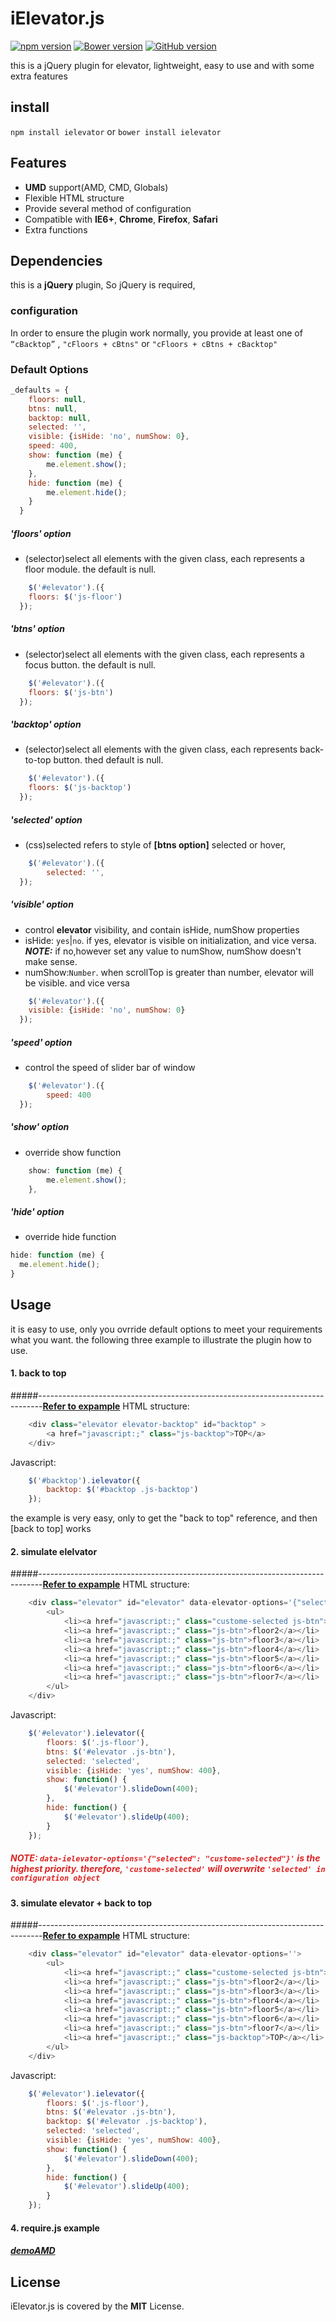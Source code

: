 # iElevator.js
[![npm version](https://badge.fury.io/js/ielevator.svg)](https://badge.fury.io/js/ielevator)
[![Bower version](https://badge.fury.io/bo/ielevator.svg)](https://badge.fury.io/bo/ielevator)
[![GitHub version](https://badge.fury.io/gh/zhansingsong%2FiElevator.js.svg)](https://badge.fury.io/gh/zhansingsong%2FiElevator.js)


this is a jQuery plugin for elevator, lightweight, easy to use and with some extra features
## install
`npm install ielevator` or `bower install ielevator`
## Features
- **UMD** support(AMD, CMD, Globals)
- Flexible HTML structure
- Provide several method of configuration
- Compatible with **IE6+**, **Chrome**, **Firefox**, **Safari**
- Extra functions

## Dependencies
this is a **jQuery** plugin, So jQuery is required,

### configuration
In order to ensure the plugin work normally, you provide at least one of `“cBacktop”` , `"cFloors + cBtns"` or `"cFloors + cBtns + cBacktop"`
### Default Options
```javascript
_defaults = {
    floors: null,
    btns: null,
    backtop: null,
    selected: '',
    visible: {isHide: 'no', numShow: 0},
    speed: 400,
    show: function (me) {
    	me.element.show();
    },
    hide: function (me) {
    	me.element.hide();
    }
  }
```
##### 'floors' option
- (selector)select all elements with the given class, each represents a floor module. the default is null.
```javascript
	$('#elevator').({
  	floors: $('js-floor')
  });
```

##### 'btns' option
- (selector)select all elements with the given class, each represents a focus button. the default is null.
```javascript
	$('#elevator').({
  	floors: $('js-btn')
  });
```

##### 'backtop' option
- (selector)select all elements with the given class, each represents back-to-top button. thed default is null.
```javascript
	$('#elevator').({
  	floors: $('js-backtop')
  });
```

##### 'selected' option
- (css)selected refers to style of **[btns option]** selected or hover,
```javascript
	$('#elevator').({
		selected: '',
  });
```

##### 'visible' option
- control **elevator** visibility, and contain isHide, numShow properties
- isHide: `yes`|`no`. 
if yes, elevator is visible on initialization, and vice versa. ***NOTE:*** if no,however set any value to numShow, numShow doesn't make sense.
- numShow:`Number`. 
when scrollTop is greater than number, elevator will be visible. and vice versa
```javascript
	$('#elevator').({
    visible: {isHide: 'no', numShow: 0}
  });
```

##### 'speed' option
- control the speed of slider bar of window
```javascript
	$('#elevator').({
 		speed: 400
  });
```

##### 'show' option
- override show function
```javascript
    show: function (me) {
    	me.element.show();
    },
```

##### 'hide' option
- override hide function
```javascript
hide: function (me) {
  me.element.hide();
}
```

## Usage
it is easy to use, only you ovrride default options to meet your requirements what you want. the following three example to illustrate the plugin how to use.
#### 1. back to top
#####-------------------------------------------------------------------------------**[Refer to expample](http://zhansingsong.github.io/back2top)**
HTML structure:
```javascript
    <div class="elevator elevator-backtop" id="backtop" >
        <a href="javascript:;" class="js-backtop">TOP</a>
    </div>
```
Javascript:
```javascript
    $('#backtop').ielevator({
        backtop: $('#backtop .js-backtop')
    });
```
the example is very easy, only to get the "back to top" reference, and then [back to top] works

#### 2. simulate elelvator
#####-------------------------------------------------------------------------------**[Refer to expample](http://zhansingsong.github.io/iElevator)**
HTML structure:  

```javascript
    <div class="elevator" id="elevator" data-elevator-options='{"selected": "custome-selected"}'>
        <ul>
            <li><a href="javascript:;" class="custome-selected js-btn">floor1</a></li>
            <li><a href="javascript:;" class="js-btn">floor2</a></li>
            <li><a href="javascript:;" class="js-btn">floor3</a></li>
            <li><a href="javascript:;" class="js-btn">floor4</a></li>
            <li><a href="javascript:;" class="js-btn">floor5</a></li>
            <li><a href="javascript:;" class="js-btn">floor6</a></li>
            <li><a href="javascript:;" class="js-btn">floor7</a></li>
        </ul>
    </div>
```
Javascript:
```javascript
    $('#elevator').ielevator({
        floors: $('.js-floor'),
        btns: $('#elevator .js-btn'),
        selected: 'selected',
        visible: {isHide: 'yes', numShow: 400},
        show: function() {
            $('#elevator').slideDown(400);
        },
        hide: function() {
            $('#elevator').slideUp(400);
        }
    });
```
##### <font color=#d22> NOTE: **`data-ielevator-options='{"selected": "custome-selected"}'`** is the highest priority. therefore, `'custome-selected'` will overwrite `'selected' in configuration object` </font>
#### 3. simulate elevator + back to top
#####-------------------------------------------------------------------------------**[Refer to expample](http://zhansingsong.github.io/iElevator-back2top)**
HTML structure:
```javascript
    <div class="elevator" id="elevator" data-elevator-options=''>
        <ul>
            <li><a href="javascript:;" class="custome-selected js-btn">floor1</a></li>
            <li><a href="javascript:;" class="js-btn">floor2</a></li>
            <li><a href="javascript:;" class="js-btn">floor3</a></li>
            <li><a href="javascript:;" class="js-btn">floor4</a></li>
            <li><a href="javascript:;" class="js-btn">floor5</a></li>
            <li><a href="javascript:;" class="js-btn">floor6</a></li>
            <li><a href="javascript:;" class="js-btn">floor7</a></li>
            <li><a href="javascript:;" class="js-backtop">TOP</a></li>
        </ul>
    </div>
```
Javascript:
```javascript
    $('#elevator').ielevator({
        floors: $('.js-floor'),
        btns: $('#elevator .js-btn'),
        backtop: $('#elevator .js-backtop'),
        selected: 'selected',
        visible: {isHide: 'yes', numShow: 400},
        show: function() {
            $('#elevator').slideDown(400);
        },
        hide: function() {
            $('#elevator').slideUp(400);
        }
    });
```
#### 4. require.js example
##### [demoAMD](http://zhansingsong.github.io/demoAMD)



## License
iElevator.js is covered by the **MIT** License.
